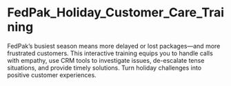 # FedPak_Holiday_Customer_Care_Training
FedPak’s busiest season means more delayed or lost packages—and more frustrated customers. This interactive training equips you to handle calls with empathy, use CRM tools to investigate issues, de-escalate tense situations, and provide timely solutions. Turn holiday challenges into positive customer experiences.
